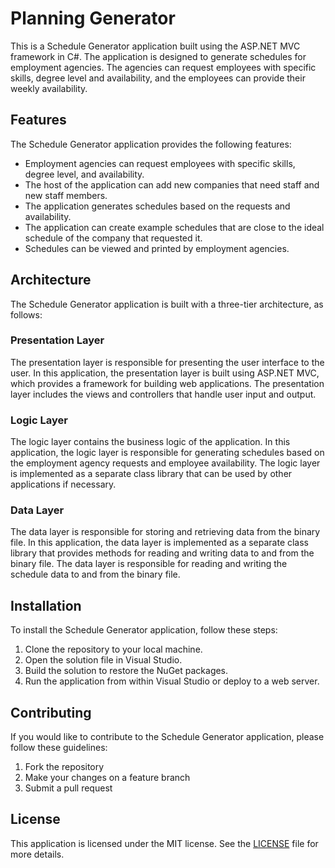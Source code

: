 # Planning Generator

This is a Schedule Generator application built using the ASP.NET MVC framework in C#. The application is designed to generate schedules for employment agencies. The agencies can request employees with specific skills, degree level and availability, and the employees can provide their weekly availability.

## Features

The Schedule Generator application provides the following features:

- Employment agencies can request employees with specific skills, degree level, and availability.
- The host of the application can add new companies that need staff and new staff members.
- The application generates schedules based on the requests and availability.
- The application can create example schedules that are close to the ideal schedule of the company that requested it.
- Schedules can be viewed and printed by employment agencies.

## Architecture

The Schedule Generator application is built with a three-tier architecture, as follows:

### Presentation Layer

The presentation layer is responsible for presenting the user interface to the user. In this application, the presentation layer is built using ASP.NET MVC, which provides a framework for building web applications. The presentation layer includes the views and controllers that handle user input and output.

### Logic Layer

The logic layer contains the business logic of the application. In this application, the logic layer is responsible for generating schedules based on the employment agency requests and employee availability. The logic layer is implemented as a separate class library that can be used by other applications if necessary.

### Data Layer

The data layer is responsible for storing and retrieving data from the binary file. In this application, the data layer is implemented as a separate class library that provides methods for reading and writing data to and from the binary file. The data layer is responsible for reading and writing the schedule data to and from the binary file.

## Installation

To install the Schedule Generator application, follow these steps:

1. Clone the repository to your local machine.
2. Open the solution file in Visual Studio.
3. Build the solution to restore the NuGet packages.
4. Run the application from within Visual Studio or deploy to a web server.

## Contributing

If you would like to contribute to the Schedule Generator application, please follow these guidelines:

1. Fork the repository
2. Make your changes on a feature branch
3. Submit a pull request

## License

This application is licensed under the MIT license. See the [LICENSE](LICENSE) file for more details.
